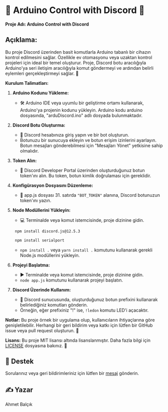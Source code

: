 # 🤖 Arduino Control with Discord 📡

**Proje Adı: Arduino Control with Discord**

## **Açıklama:**
Bu proje Discord üzerinden basit komutlarla Arduino tabanlı bir cihazın kontrol edilmesini sağlar. Özellikle ev otomasyonu veya uzaktan kontrol projeleri için ideal bir temel oluşturur. Proje, Discord botu aracılığıyla Arduino'ya seri iletişim aracılığıyla komut göndermeyi ve ardından belirli eylemleri gerçekleştirmeyi sağlar. 🚀

**Kurulum Talimatları:**

1. **Arduino Kodunu Yükleme:**
   - 🛠️ Arduino IDE veya uyumlu bir geliştirme ortamı kullanarak, Arduino'ya projenin kodunu yükleyin. Arduino kodu arduino dosyasında, "arduDiscord.ino" adlı dosyada bulunmaktadır.

2. **Discord Botu Oluşturma:**
   - 🤖 Discord hesabınıza giriş yapın ve bir bot oluşturun.
   - Botunuzu bir sunucuya ekleyin ve botun erişim izinlerini ayarlayın. Botun mesajları gönderebilmesi için "Mesajları Yönet" yetkisine sahip olmalıdır.

3. **Token Alın:**
   - 🔑 Discord Developer Portal üzerinden oluşturduğunuz botun token'ını alın. Bu token, botun kimlik doğrulaması için gereklidir.

4. **Konfigürasyon Dosyasını Düzenleme:** 
   - 📝 app.js dosyası 31. satırda `"BOT_TOKEN"` alanına, Discord botunuzun token'ını yazın.

5. **Node Modüllerini Yükleyin:**
   - 💻 Terminalde veya komut istemcisinde, proje dizinine gidin.
   ```bash
    npm install discord.js@12.5.3
   ```
   ```bash
    npm install serialport
   ```
   - `npm install .` veya `yarn install .` komutunu kullanarak gerekli Node.js modüllerini yükleyin.

8. **Projeyi Başlatma:**
   - ▶️ Terminalde veya komut istemcisinde, proje dizinine gidin.
   - `node app.js` komutunu kullanarak projeyi başlatın.

9. **Discord Üzerinde Kullanım:**
   - 💬 Discord sunucusunda, oluşturduğunuz botun prefixini kullanarak belirlediğiniz komutları gönderin.
   - Örneğin, eğer prefixiniz "!" ise, `!ledon` komutu LED'i açacaktır.

**Notlar:**
Bu proje örnek bir uygulama olup, kullanıcıların ihtiyaçlarına göre genişletilebilir. Herhangi bir geri bildirim veya katkı için lütfen bir GitHub issue veya pull request oluşturun. 🙏

**Lisans:**
Bu proje MIT lisansı altında lisanslanmıştır. Daha fazla bilgi için [LICENSE](LISENSE.md) dosyasına bakınız. 📜

## 🤔 Destek
Sorularınız veya geri bildirimleriniz için lütfen bir [mesaj](https://instagram.com/ahmetbalciks_/) gönderin.

## ✍️ Yazar
Ahmet Balçık
